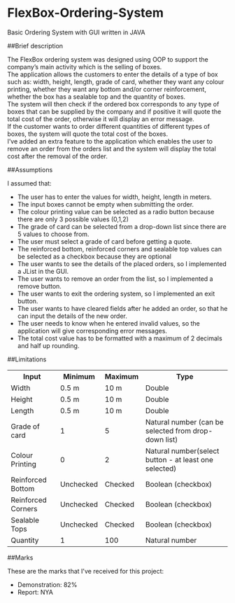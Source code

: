 FlexBox-Ordering-System
=======================

Basic Ordering System with GUI written in JAVA

##Brief description

The FlexBox ordering system was designed using OOP to support the company’s main activity which is the selling of boxes.<br> 
The application allows the customers to enter the details of a type of box such as: width, height, length, grade of card, whether they want any colour printing, whether they want any bottom and/or corner reinforcement, whether the box has a sealable top and the quantity of boxes.<br>
The system will then check if the ordered box corresponds to any type of boxes that can be supplied by the company and if positive it will quote the total cost of the order, otherwise it will display an error message.<br> 
If the customer wants to order different quantities of different types of boxes, the system will quote the total cost of the boxes.<br> 
I’ve added an extra feature to the application which enables the user to remove an order from the orders list and the system will display the total cost after the removal of the order.<br>

##Assumptions

I assumed that:
* The user has to enter the values for width, height, length in meters.
* The input boxes cannot be empty when submitting the order.
* The colour printing value can be selected as a radio button because there are only 3 possible values (0,1,2)
* The grade of card can be selected from a drop-down list since there are 5 values to choose from.
* The user must select a grade of card before getting a quote.
* The reinforced bottom, reinforced corners and sealable top values can be selected as a checkbox because they are optional
* The user wants to see the details of the placed orders, so I implemented a JList in the GUI.
* The user wants to remove an order from the list, so I implemented a remove button.
* The user wants to exit the ordering system, so I implemented an exit button.
* The user wants to have cleared fields after he added an order, so that he can input the details of the new order.
* The user needs to know when he entered invalid values, so the application will give corresponding error messages. 
* The total cost value has to be formatted with a maximum of 2 decimals and half up rounding.

##Limitations

<table>
<tr>
<th>Input</th>
<th>Minimum</th>
<th>Maximum</th>
<th>Type</th>
</tr>
<tr><td>Width</td><td>0.5 m</td><td>10 m</td><td>Double</td></tr>
<tr><td>Height</td><td>0.5 m</td><td>10 m</td><td>Double</td></tr>
<tr><td>Length</td><td>0.5 m</td><td>10 m</td><td>Double</td></tr>
<tr><td>Grade of card</td><td>1</td><td>5</td><td>Natural number (can be selected from drop-down list)</td></tr>
<tr><td>Colour Printing</td><td>0</td><td>2</td><td>Natural number(select button - at least one selected)</td></tr>
<tr><td>Reinforced Bottom</td><td>Unchecked</td><td>Checked</td><td>Boolean (checkbox)</td></tr>
<tr><td>Reinforced Corners</td><td>Unchecked</td><td>Checked</td><td>Boolean (checkbox)</td></tr>
<tr><td>Sealable Tops</td><td>Unchecked</td><td>Checked</td><td>Boolean (checkbox)</td></tr>
<tr><td>Quantity</td><td>1</td><td>100</td><td>Natural number</td></tr>
</table>

##Marks

These are the marks that I've received for this project:

* Demonstration: 82%
* Report: NYA
